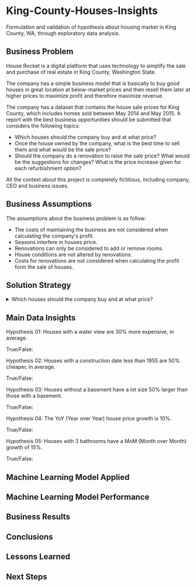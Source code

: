 # King-County-Houses-Insights

Formulation and validation of hypothesis about housing market in King County, WA, through exploratory data analysis.

## Business Problem
House Rocket is a digital platform that uses technology to simplify the sale
and purchase of real estate in King County, Washington State.

The company has a simple business model that is basically to buy good houses
in great location at below-market prices and then resell them later at higher
prices to maximize profit and therefore maximize revenue.

The company has a dataset that contains the house sale prices for King County,
which includes homes sold between May 2014 and May 2015. A report with the best
business opportunities should be submitted that considers the following topics:
- Which houses should the company buy and at what price?
- Once the house owned by the company, what is the best time to sell them and 
what would be the sale price?
- Should the company do a renovation to raise the sale price? What would be the 
suggestions for changes? What is the price increase given for each refurbishment
option?

All the context about this project is completely fictitious, including company, CEO 
and business issues.

## Business Assumptions
The assumptions about the business problem is as follow:
- The costs of maintaining the business are not considered when calculating the company's profit.
- Seasons interfere in houses price.
- Renovations can only be considered to add or remove rooms.
- House conditions are not altered by renovations.
- Costs for renovations are not considered when calculating the profit form the sale of houses.

## Solution Strategy

<details>
<summary>Which houses should the company buy and at what price?</summary>

- et01: coletar dados do site do kaggle.
- et02: agrupar os dados por região (zipcode).
- et03: dentro de cada região, encontrar a mediana do preço dos imóveis.
- sugerir que os imóveis que estão abaixo do preço mediano de cada região
e que estejam em boas condições, sejam comprado.

</details>

## Main Data Insights
Hypothesis 01: Houses with a water view are 30% more expensive, in average.

True/False:

Hypothesis 02: Houses with a construction date less than 1955 are 50% cheaper, in average.

True/False:

Hypothesis 03: Houses without a basement have a lot size 50% larger than those with a basement.

True/False:

Hypothesis 04: The YoY (Year over Year) house price growth is 10%.

True/False:

Hypothesis 05: Houses with 3 bathrooms have a MoM (Month over Month) growth of 15%.

True/False:

## Machine Learning Model Applied

## Machine Learning Model Performance

## Business Results

## Conclusions

## Lessons Learned

## Next Steps